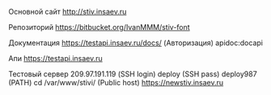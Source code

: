 Основной сайт http://stiv.insaev.ru

Репозиторий https://bitbucket.org/IvanMMM/stiv-font

Документация https://testapi.insaev.ru/docs/
(Авторизация) apidoc:docapi

Апи https://testapi.insaev.ru

Тестовый сервер 209.97.191.119
(SSH login) deploy
(SSH pass) deploy987
(PATH) cd /var/www/stivi/
(Public host) https://newstiv.insaev.ru
